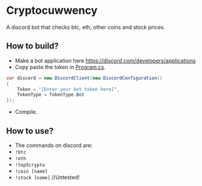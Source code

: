 # Cryptocuwwency
A discord bot that checks btc, eth, other coins and stock prices.

## How to build?
- Make a bot application here https://discord.com/developers/applications
- Copy paste the token in [Program.cs](https://github.com/rubby-c/Cryptocuwwency/cryptocuwwency/Program.cs).

```c#
var discord = new DiscordClient(new DiscordConfiguration()
{
    Token = "[Enter your bot token here]",
    TokenType = TokenType.Bot
});
```

- Compile.

## How to use?
- The commands on discord are:
- ```!btc```
- ```!eth```
- ```!top5crypto```
- ```!coin [name]```
- ```!stock [name]``` //Untested!

